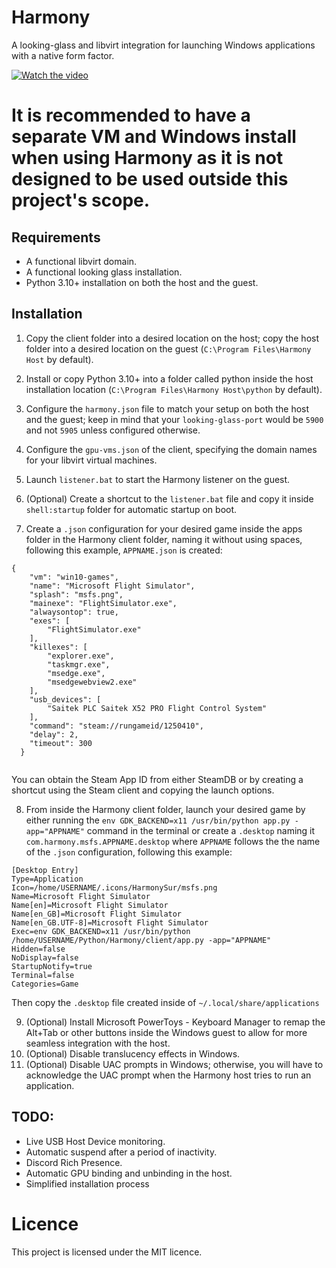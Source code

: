 # Harmony
 A looking-glass and libvirt integration for launching Windows applications with a native form factor.

[![Watch the video](https://img.youtube.com/vi/MWZ3jt53io8/maxresdefault.jpg)](https://youtu.be/MWZ3jt53io8)

# It is recommended to have a separate VM and Windows install when using Harmony as it is not designed to be used outside this project's scope.

## Requirements

* A functional libvirt domain.
* A functional looking glass installation.
* Python 3.10+ installation on both the host and the guest.

## Installation

1. Copy the client folder into a desired location on the host; copy the host folder into a desired location on the guest (`C:\Program Files\Harmony Host` by default).
2. Install or copy Python 3.10+ into a folder called python inside the host installation location (`C:\Program Files\Harmony Host\python` by default).
3. Configure the `harmony.json` file to match your setup on both the host and the guest; keep in mind that your `looking-glass-port` would be `5900` and not `5905` unless configured otherwise.
4. Configure the `gpu-vms.json` of the client, specifying the domain names for your libvirt virtual machines.

5. Launch `listener.bat` to start the Harmony listener on the guest.
6. (Optional) Create a shortcut to the `listener.bat` file and copy it inside `shell:startup` folder for automatic startup on boot.
7. Create a `.json` configuration for your desired game inside the apps folder in the Harmony client folder, naming it without using spaces, following this example, `APPNAME.json` is created:

```
{
    "vm": "win10-games",
    "name": "Microsoft Flight Simulator",
    "splash": "msfs.png",
    "mainexe": "FlightSimulator.exe",
    "alwaysontop": true,
    "exes": [
        "FlightSimulator.exe"
    ],
    "killexes": [
        "explorer.exe",
        "taskmgr.exe",
        "msedge.exe",
        "msedgewebview2.exe"
    ],
    "usb_devices": [
        "Saitek PLC Saitek X52 PRO Flight Control System"
    ],
    "command": "steam://rungameid/1250410",
    "delay": 2,
    "timeout": 300
  }
  
```

You can obtain the Steam App ID from either SteamDB or by creating a shortcut using the Steam client and copying the launch options.

8. From inside the Harmony client folder, launch your desired game by either running the `env GDK_BACKEND=x11 /usr/bin/python app.py -app="APPNAME"` command in the terminal or create a `.desktop` naming it `com.harmony.msfs.APPNAME.desktop` where `APPNAME` follows the the name of the `.json` configuration, following this example:

```
[Desktop Entry]
Type=Application
Icon=/home/USERNAME/.icons/HarmonySur/msfs.png
Name=Microsoft Flight Simulator
Name[en]=Microsoft Flight Simulator
Name[en_GB]=Microsoft Flight Simulator
Name[en_GB.UTF-8]=Microsoft Flight Simulator
Exec=env GDK_BACKEND=x11 /usr/bin/python /home/USERNAME/Python/Harmony/client/app.py -app="APPNAME"
Hidden=false
NoDisplay=false
StartupNotify=true
Terminal=false
Categories=Game
```

Then copy the `.desktop` file created inside of `~/.local/share/applications`

9. (Optional) Install Microsoft PowerToys - Keyboard Manager to remap the Alt+Tab or other buttons inside the Windows guest to allow for more seamless integration with the host.
10. (Optional) Disable translucency effects in Windows.
11. (Optional) Disable UAC prompts in Windows; otherwise, you will have to acknowledge the UAC prompt when the Harmony host tries to run an application.

## TODO:

* Live USB Host Device monitoring.
* Automatic suspend after a period of inactivity.
* Discord Rich Presence.
* Automatic GPU binding and unbinding in the host.
* Simplified installation process

# Licence

This project is licensed under the MIT licence.